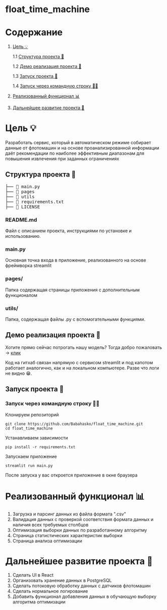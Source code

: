 # float_time_machine
# Содержание
1. [Цель 💡](#цель)
   
   1.1 [Структура проекта 📁](#cтруктура-проекта)

   1.2 [Демо реализация проекта 🚀](#демо-реализация-проекта)

   1.3 [Запуск проекта 🧪](#запуск-проекта)

   1.4 [Запуск через командную строку 🕵️‍♂️](#запуск-через-командную-строку)
2. [Реализованный функционал 📊](#реализованный-функционал)
3. [Дальнейшее развитие проекта 🌱](#дальнейшее-развитие-проекта)

# Цель 💡
Разработать сервис, который в автоматическом режиме собирает данные от флотомашин и на основе проанализированной информации
даёт рекомендации по наиболее эффективным диапазонам для повышения извлечения при заданных ограничениях

## Структура проекта 📁
<pre>
├── 📄 main.py
├── 📁 pages
├── 📁 utils
├── 📄 requirements.txt
├── 📄 LICENSE
</pre>

### README.md
Файл с описанием проекта, инструкциями по установке и использованию.

### main.py
Основная точка входа в приложение, реализованного на основе фреймворка streamlit

### pages/
Папка содержащая страницы приложения с дополнительным функционалом

### utils/
Папка, содержащая файлы .py c вспомогательными функциями.

## Демо реализация проекта 🚀
Хотите прямо сейчас потрогать нашу модель? Тогда добро пожаловать -> [клик](https://babahasko-float-time-machine-main-m61dg6.streamlit.app/)

Код на гитхаб связан напрямую с сервисом streamlit и под капотом работает аналогично, как и на локальном компьютере. Разве что логи не видно 😁. 

## Запуск проекта 🧪

### Запуск через командную строку 🕵️‍♂️
Клонируем репозиторий
```shell
git clone https://github.com/Babahasko/float_time_machine.git
cd float_time_machine
```
Устанавливаем зависимости
```shell
pip install -r requirements.txt
```
Запускаем приложение
```shell
streamlit run main.py
```

После запуска у вас откроется приложение в окне браузера

# Реализованный функционал 📊
1. Загрузка и парсинг данных из файла формата ".csv"
2. Валидация данных с проверкой соответствия формата данных и наличия всех требуемых столбцов
3. Оптимизация выборки данных по разработанному алгоритму
4. Страница статистических характеристик выборки
5. Страница анализа оптимизации

# Дальнейшее развитие проекта 🌱
1. Сделать UI в React
2. Организовать хранение данных в PostgreSQL
3. Сделать потоковую обработку данных с датчиков флотомашин
4. Сделать нормальное логирование
5. Добавить функционал добавления данных в обучающую выборку алгоритма оптимизации
